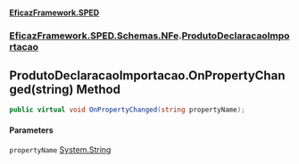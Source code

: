 #### [EficazFramework.SPED](EficazFrameworkSPED.md 'EficazFramework SPED')
### [EficazFramework.SPED.Schemas.NFe](EficazFramework.SPED.Schemas.NFe.md 'EficazFramework.SPED.Schemas.NFe').[ProdutoDeclaracaoImportacao](EficazFramework.SPED.Schemas.NFe/ProdutoDeclaracaoImportacao.md 'EficazFramework.SPED.Schemas.NFe.ProdutoDeclaracaoImportacao')

## ProdutoDeclaracaoImportacao.OnPropertyChanged(string) Method

```csharp
public virtual void OnPropertyChanged(string propertyName);
```
#### Parameters

<a name='EficazFramework.SPED.Schemas.NFe.ProdutoDeclaracaoImportacao.OnPropertyChanged(string).propertyName'></a>

`propertyName` [System.String](https://docs.microsoft.com/en-us/dotnet/api/System.String 'System.String')
